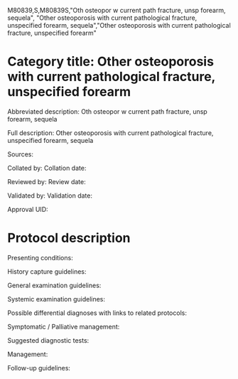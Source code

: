 M80839,S,M80839S,"Oth osteopor w current path fracture, unsp forearm, sequela", "Other osteoporosis with current pathological fracture, unspecified forearm, sequela","Other osteoporosis with current pathological fracture, unspecified forearm"
# Category title: Other osteoporosis with current pathological fracture, unspecified forearm

Abbreviated description: Oth osteopor w current path fracture, unsp forearm, sequela

Full description: Other osteoporosis with current pathological fracture, unspecified forearm, sequela

Sources:

Collated by:
Collation date:

Reviewed by:
Review date:

Validated by:
Validation date:

Approval UID:

# Protocol description

Presenting conditions:

History capture guidelines:

General examination guidelines:

Systemic examination guidelines:

Possible differential diagnoses with links to related protocols:

Symptomatic / Palliative management:

Suggested diagnostic tests:

Management:

Follow-up guidelines:
